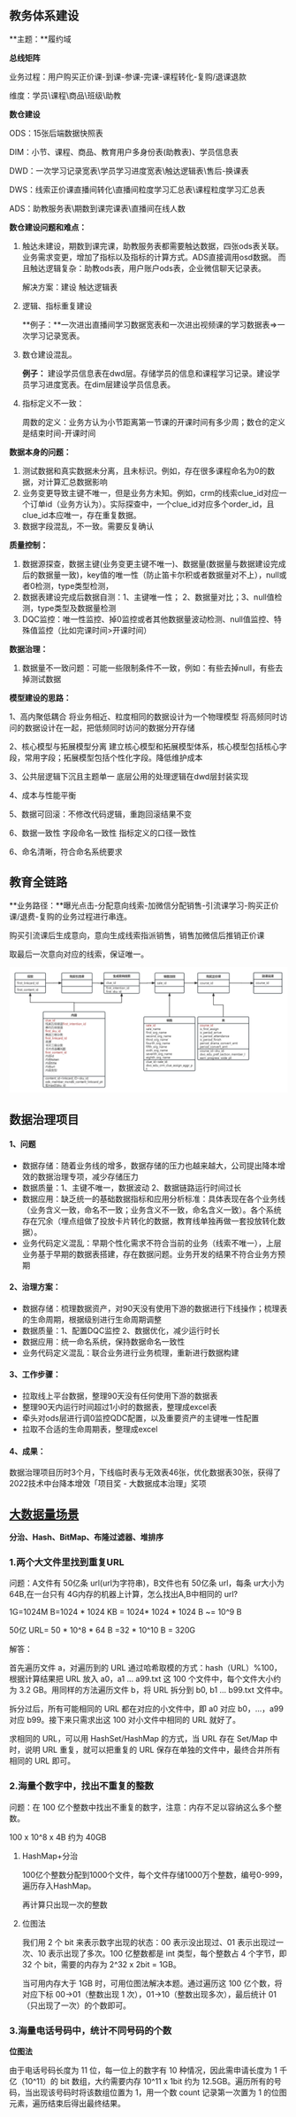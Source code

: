 ## 教务体系建设

**主题：**履约域

**总线矩阵**

业务过程：用户购买正价课-到课-参课-完课-课程转化-复购/退课退款

维度：学员\课程\商品\班级\助教

**数仓建设**

ODS：15张后端数据快照表

DIM：小节、课程、商品、教育用户多身份表(助教表)、学员信息表

DWD：一次学习记录宽表\学员学习进度宽表\触达逻辑表\售后-换课表

DWS：线索正价课直播间转化\直播间粒度学习汇总表\课程粒度学习汇总表

ADS：助教服务表\期数到课完课表\直播间在线人数

**数仓建设问题和难点：**

1. 触达未建设，期数到课完课，助教服务表都需要触达数据，四张ods表关联。业务需求变更，增加了指标以及指标的计算方式。ADS直接调用osd数据。  而且触达逻辑复杂：助教ods表，用户账户ods表，企业微信聊天记录表。

   解决方案：建设 触达逻辑表

2. 逻辑、指标重复建设

   **例子：**一次进出直播间学习数据宽表和一次进出视频课的学习数据表=>一次学习记录宽表。

3. 数仓建设混乱。

   **例子：** 建设学员信息表在dwd层。存储学员的信息和课程学习记录。建设学员学习进度宽表。在dim层建设学员信息表。
   
4. 指标定义不一致：

   周数的定义：业务方认为小节距离第一节课的开课时间有多少周；数仓的定义是结束时间-开课时间

**数据本身的问题：**

1. 测试数据和真实数据未分离，且未标识。例如，存在很多课程命名为0的数据，对计算汇总数据影响
2. 业务变更导致主键不唯一，但是业务方未知。例如，crm的线索clue_id对应一个订单id（业务方认为）。实际探查中，一个clue_id对应多个order_id，且clue_id本应唯一，存在重复数据。
3. 数据字段混乱，不一致。需要反复确认

**质量控制：**

1. 数据源探查，数据主键(业务变更主键不唯一)、数据量(数据量与数据建设完成后的数据量一致)，key值的唯一性（防止笛卡尔积或者数据量对不上），null或者0检测，type类型检测，
2. 数据表建设完成后数据自测：1、主键唯一性； 2、数据量对比；3、null值检测，type类型及数据量检测
3. DQC监控：唯一性监控、掉0监控或者其他数据量波动检测、null值监控、特殊值监控（比如完课时间>开课时间）

**数据治理：**

1. 数据量不一致问题：可能一些限制条件不一致，例如：有些去掉null，有些去掉测试数据

**模型建设的思路：**

1、高内聚低耦合
将业务相近、粒度相同的数据设计为一个物理模型
将高频同时访问的数据设计在一起，把低频同时访问的数据分开存储

2、核心模型与拓展模型分离
建立核心模型和拓展模型体系，核心模型包括核心字段，常用字段；拓展模型包括个性化字段。降低维护成本

3、公共层逻辑下沉且主题单一
底层公用的处理逻辑在dwd层封装实现

4、成本与性能平衡

5、数据可回滚：不修改代码逻辑，重跑回滚结果不变

6、数据一致性
字段命名一致性
指标定义的口径一致性

6、命名清晰，符合命名系统要求

## 教育全链路

**业务路径：**曝光点击-分配意向线索-加微信分配销售-引流课学习-购买正价课/退费-复购的业务过程进行串连。

购买引流课后生成意向，意向生成线索指派销售，销售加微信后推销正价课

取最后一次意向对应的线索，保证唯一。

![大宽表流程.jpg](https://github.com/JinboYao/Education-all-link-wide-table-construction/blob/main/%E5%A4%A7%E5%AE%BD%E8%A1%A8%E6%B5%81%E7%A8%8B.jpg?raw=true)

## 数据治理项目

#### 1、问题

- 数据存储：随着业务线的增多，数据存储的压力也越来越大，公司提出降本增效的数据治理专项，减少存储压力
- 数据质量：1、主键不唯一，数据波动 2、数据链路运行时间过长
- 数据应用：缺乏统一的基础数据指标和应用分析标准：具体表现在各个业务线（业务含义一致，命名不一致；业务含义不一致，命名含义一致）。各个系统存在冗余（埋点组做了投放卡片转化的数据，教育线单独再做一套投放转化数据）。
- 业务代码定义混乱：早期个性化需求不符合当前的业务（线索不唯一），上层业务基于早期的数据表搭建，存在数据问题。业务开发的结果不符合业务方预期

#### 2、治理方案：

- 数据存储：梳理数据资产，对90天没有使用下游的数据进行下线操作；梳理表的生命周期，根据级别进行生命周期调整
- 数据质量：1、配置DQC监控 2、数据优化，减少运行时长
- 数据应用：统一命名系统，保持数据命名一致性
- 业务代码定义混乱：联合业务进行业务梳理，重新进行数据构建

#### 3、工作步骤：

- 拉取线上平台数据，整理90天没有任何使用下游的数据表
- 整理90天内运行时间超过1小时的数据表，整理成excel表
- 牵头对ods层进行调0监控QDC配置，以及重要资产的主键唯一性配置
- 拉取不合适的生命周期表，整理成excel

#### 4、成果：

数据治理项目历时3个月，下线临时表与无效表46张，优化数据表30张，获得了2022技术中台降本增效「项目奖 - 大数据成本治理」奖项

## [大数据量场景](https://juejin.cn/post/7222787944296267831)

**分治、Hash、BitMap、布隆过滤器、堆排序**

### 1.两个大文件里找到重复URL

问题：A文件有 50亿条 url(url为字符串)，B文件也有 50亿条 url，每条 ur大小为 64B,在一台只有 4G内存的机器上计算，怎么找出A,B中相同的 url? 

1G=1024M B=1024 * 1024 KB  = 1024* 1024 * 1024 B ~= 10^9 B

50亿 URL= 50 * 10^8 * 64 B =32 * 10^10 B = 320G

解答：

首先遍历文件 a，对遍历到的 URL 通过哈希取模的方式：hash（URL）%100，根据计算结果把 URL 放入 a0，a1 ... a99.txt 这 100 个文件中，每个文件大小约为 3.2 GB。用同样的方法遍历文件 b，将 URL 拆分到 b0, b1 ... b99.txt 文件中。



拆分过后，所有可能相同的 URL 都在对应的小文件中，即 a0 对应 b0，...，a99 对应 b99。接下来只需求出这 100 对小文件中相同的 URL 就好了。

求相同的 URL，可以用 HashSet/HashMap 的方式，当 URL 存在 Set/Map 中时，说明 URL 重复，就可以把重复的 URL 保存在单独的文件中，最终合并所有相同的 URL 即可。

### 2.海量个数字中，找出不重复的整数

问题：在 100 亿个整数中找出不重复的数字，注意：内存不足以容纳这么多个整数。

100 x 10^8 x 4B 约为 40GB

1. HashMap+分治

   100亿个整数分配到1000个文件，每个文件存储1000万个整数，编号0-999，遍历存入HashMap。

   再计算只出现一次的整数

2. 位图法

   我们用 2 个 bit 来表示数字出现的状态：00 表示没出现过、01 表示出现过一次、10 表示出现了多次。100 亿整数都是 int 类型，每个整数占 4 个字节，即 32 个 bit，需要的内存为 2^32 x 2bit = 1GB。

   当可用内存大于 1GB 时，可用位图法解决本题。通过遍历这 100 亿个数，将对应下标 00->01（整数出现 1 次），01->10（整数出现多次），最后统计 01（只出现了一次）的个数即可。

### 3.海量电话号码中，统计不同号码的个数

**位图法**

由于电话号码长度为 11 位，每一位上的数字有 10 种情况，因此需申请长度为 1 千亿（10^11）的 bit 数组，大约需要内存 10^11 x 1bit 约为 12.5GB。遍历所有的号码，当出现该号码时将该数组位置为 1，用一个数 count 记录第一次置为 1 的位图元素，遍历结束后得出最终结果。
